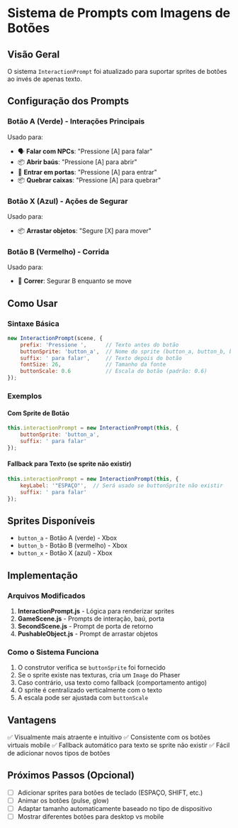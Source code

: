 # Sistema de Prompts com Imagens de Botões

## Visão Geral
O sistema `InteractionPrompt` foi atualizado para suportar sprites de botões ao invés de apenas texto.

## Configuração dos Prompts

### Botão A (Verde) - Interações Principais
Usado para:
- 🗣️ **Falar com NPCs**: "Pressione [A] para falar"
- 📦 **Abrir baús**: "Pressione [A] para abrir"
- 🚪 **Entrar em portas**: "Pressione [A] para entrar"
- 📦 **Quebrar caixas**: "Pressione [A] para quebrar"

### Botão X (Azul) - Ações de Segurar
Usado para:
- 📦 **Arrastar objetos**: "Segure [X] para mover"

### Botão B (Vermelho) - Corrida
Usado para:
- 🏃 **Correr**: Segurar B enquanto se move

## Como Usar

### Sintaxe Básica
```javascript
new InteractionPrompt(scene, {
    prefix: 'Pressione ',      // Texto antes do botão
    buttonSprite: 'button_a',  // Nome do sprite (button_a, button_b, button_x)
    suffix: ' para falar',     // Texto depois do botão
    fontSize: 26,              // Tamanho da fonte
    buttonScale: 0.6           // Escala do botão (padrão: 0.6)
});
```

### Exemplos

#### Com Sprite de Botão
```javascript
this.interactionPrompt = new InteractionPrompt(this, { 
    buttonSprite: 'button_a',
    suffix: ' para falar' 
});
```

#### Fallback para Texto (se sprite não existir)
```javascript
this.interactionPrompt = new InteractionPrompt(this, { 
    keyLabel: '"ESPAÇO"',  // Será usado se buttonSprite não existir
    suffix: ' para falar' 
});
```

## Sprites Disponíveis
- `button_a` - Botão A (verde) - Xbox
- `button_b` - Botão B (vermelho) - Xbox
- `button_x` - Botão X (azul) - Xbox

## Implementação

### Arquivos Modificados
1. **InteractionPrompt.js** - Lógica para renderizar sprites
2. **GameScene.js** - Prompts de interação, baú, porta
3. **SecondScene.js** - Prompt de porta de retorno
4. **PushableObject.js** - Prompt de arrastar objetos

### Como o Sistema Funciona
1. O construtor verifica se `buttonSprite` foi fornecido
2. Se o sprite existe nas texturas, cria um `Image` do Phaser
3. Caso contrário, usa texto como fallback (comportamento antigo)
4. O sprite é centralizado verticalmente com o texto
5. A escala pode ser ajustada com `buttonScale`

## Vantagens
✅ Visualmente mais atraente e intuitivo
✅ Consistente com os botões virtuais mobile
✅ Fallback automático para texto se sprite não existir
✅ Fácil de adicionar novos tipos de botões

## Próximos Passos (Opcional)
- [ ] Adicionar sprites para botões de teclado (ESPAÇO, SHIFT, etc.)
- [ ] Animar os botões (pulse, glow)
- [ ] Adaptar tamanho automaticamente baseado no tipo de dispositivo
- [ ] Mostrar diferentes botões para desktop vs mobile
